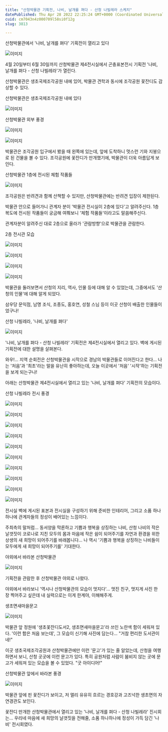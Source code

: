 ```yaml
---
title: "산청박물관 기획전, 나비, 날개를 펴다 - 산청 나빌레라 스케치"
datePublished: Thu Apr 28 2022 22:25:24 GMT+0000 (Coordinated Universal Time)
cuid: cm7043n4z000709l58si0f12g
slug: 3813

---
```



산청박물관에서 '나비, 날개를 펴다' 기획전이 열리고 있다

![이미지](https://cdn.hashnode.com/res/hashnode/image/upload/v1739255929989/306e5abe-c831-448b-a051-8db964465fcf.jpeg)

4월 20일부터 6월 30일까지 산청박물관 제4전시실에서 곤충표본전시 기획전 '나비, 날개를 펴다 - 산청 나빌레라'가 열린다.

산청박물관은 생초국제조각공원 내에 있어, 박물관 견학과 동시에 조각공원 꽃잔디도 감상할 수 있다.

산청박물관은 생초국제조각공원 내에 있다

![이미지](https://cdn.hashnode.com/res/hashnode/image/upload/v1739255932058/3d1a4671-0561-4935-a5ef-a596692326da.jpeg)

산청박물관 외부 풍경

![이미지](https://cdn.hashnode.com/res/hashnode/image/upload/v1739255934264/6347371c-ffeb-441f-bd7a-5e8870df29df.jpeg)

![이미지](https://cdn.hashnode.com/res/hashnode/image/upload/v1739255936322/4682e5bc-f739-4c15-abb4-a4820b30725e.jpeg)

박물관은 조각공원 입구에서 봤을 때 왼쪽에 있는데, 앞에 도착하니 멋스런 기와 지붕으로 된 건물을 볼 수 있다. 조각공원에 꽃잔디가 만개했기에, 박물관이 더욱 아름답게 보인다.

산청박물관 1층에 전시된 체험 작품들

![이미지](https://cdn.hashnode.com/res/hashnode/image/upload/v1739255938289/edaf498d-e7a0-4a71-a5d0-a82f7769449b.jpeg)

조각공원은 반려견과 함께 산책할 수 있지만, 산청박물관에는 반려견 입장이 제한된다.

박물관 안으로 들어가니 관계자 분이 '박물관 전시실이 2층에 있다'고 알려주신다. 1층 복도에 전시된 작품들이 궁금해 여쭤보니 '체험 작품들'이라고도 말씀해주신다.

관계자분이 알려주신 대로 2층으로 올라가 '관람방향'으로 박물관을 관람한다.

2층 전시관 모습

![이미지](https://cdn.hashnode.com/res/hashnode/image/upload/v1739255940173/e0be854b-c7de-4388-90dc-7f4d9352703b.jpeg)

![이미지](https://cdn.hashnode.com/res/hashnode/image/upload/v1739255941678/5e374745-f98f-40af-a298-c1edce08ff97.jpeg)

![이미지](https://cdn.hashnode.com/res/hashnode/image/upload/v1739255943541/363e59c1-4848-4b98-ba5c-5b6369cbc610.jpeg)

![이미지](https://cdn.hashnode.com/res/hashnode/image/upload/v1739255945570/44da10e9-35d8-48f0-8a17-d67085cbdd75.jpeg)

박물관을 둘러보면서 산청의 지리, 역사, 인물 등에 대해 알 수 있었는데, 그중에서도 '산청의 인물'에 대해 알게 되었다.

삼우당 문익점, 남명 조식, 조종도, 홍호연, 성철 스님 등이 이곳 산청이 배출한 인물들이었구나!

산청 나빌레라, '나비, 날개를 펴다'

![이미지](https://cdn.hashnode.com/res/hashnode/image/upload/v1739255947466/a25b0358-2e4e-4788-884c-54202265dc61.jpeg)

'나비, 날개를 펴다 - 산청 나빌레라' 기획전은 제4전시실에서 열리고 있다. 벽에 게시된 기획전에 대한 설명을 살펴본다.

와우!... 지역 순회전은 산청박물관을 시작으로 경남의 박물관들로 이어진다고 한다... 나는 '처음'과 '최초'라는 말을 유난히 좋아하는데, 오늘 이곳에서 '처음' '시작'하는 기획전을 보게 되는구나!

아래는 산청박물관 제4전시실에서 열리고 있는 '나비, 날개를 펴다' 기획전의 모습이다.

산청 나빌레라 전시 풍경

![이미지](https://cdn.hashnode.com/res/hashnode/image/upload/v1739255949612/a4d9f1d6-8c39-409e-8e1d-dc876a033376.jpeg)

![이미지](https://cdn.hashnode.com/res/hashnode/image/upload/v1739255951574/d972031d-a98c-4665-ba4c-71217133e9c8.jpeg)

![이미지](https://cdn.hashnode.com/res/hashnode/image/upload/v1739255953644/8eab328f-bb2a-4430-971c-a52c305ce998.jpeg)

![이미지](https://cdn.hashnode.com/res/hashnode/image/upload/v1739255955525/d34a98de-9f39-4eb5-b4c9-0bc7d14f9836.jpeg)

![이미지](https://cdn.hashnode.com/res/hashnode/image/upload/v1739255957417/40962f91-60ac-49d6-abd6-3355aa7bfb8d.jpeg)

![이미지](https://cdn.hashnode.com/res/hashnode/image/upload/v1739255959505/7d6c990c-d542-4ffc-83d0-d1c796c8eb37.jpeg)

![이미지](https://cdn.hashnode.com/res/hashnode/image/upload/v1739255961290/f7892371-4e95-4459-8902-e4fe37a10ef8.jpeg)

![이미지](https://cdn.hashnode.com/res/hashnode/image/upload/v1739255963124/789381b1-a95e-4113-909e-04f0d8d58267.jpeg)

![이미지](https://cdn.hashnode.com/res/hashnode/image/upload/v1739255965401/60b3e861-fe3d-4809-ae61-0d5b76b98a39.jpeg)

![이미지](https://cdn.hashnode.com/res/hashnode/image/upload/v1739255966917/c714854f-4c30-4bd5-a518-9c019e4dc7a3.jpeg)

전시실 벽에 게시된 표본과 전시실을 구성하기 위해 준비한 인테리어, 그리고 소품 하나하나에 관계자들의 정성이 배어있는 느낌이다.

주최측의 말처럼... 동서양을 막론하고 기쁨과 행복을 상징하는 나비, 산청 나비의 작은 날갯짓이 코로나로 지친 모두의 몸과 마음에 작은 쉼이 되어주기를 자연과 환경을 위한 상생의 새 희망이 되어주기를 바래봅니다... 나 역시 '기쁨과 행복을 상징하는 나비들이 모두에게 새 희망이 되어주기를' 기대한다.

야외에서 바라본 산청박물관

![이미지](https://cdn.hashnode.com/res/hashnode/image/upload/v1739255968740/64abca8d-8562-4a54-b770-8e603988447a.jpeg)

기획전을 관람한 후 산청박물관 야외로 나왔다.

야외에서 바라보니 '역시나 산청박물관의 모습이 멋지다'... 멋진 친구, 멋지게 사진 한 장 찍어주고 싶은데 내 실력으로는 이게 한계야, 이해해주게.

생초면새마을문고

![이미지](https://cdn.hashnode.com/res/hashnode/image/upload/v1739255970958/f9537471-8f82-445b-bf3f-5fbcfcd810c7.jpeg)

박물관 앞 정원에 '생초꽃잔디도서2, 생초면새마을문고'라 쓰인 노란색 함이 세워져 있다. '이런 함은 처음 보는데', 그 모습이 신기해 사진에 담는다... "거참 편리한 도서관이네!"

이곳 생초국제조각공원과 산청박물관에만 이런 '문고'가 있는 줄 알았는데, 산청을 여행하면서 보니, 산청 곳곳에 이런 문고가 있다. 특히 공원처럼 사람이 붐비지 않는 곳에 문고가 세워져 있는 모습을 볼 수 있었다. "굿 아이디어!"

산청박물관 앞에서 바라본 풍경

![이미지](https://cdn.hashnode.com/res/hashnode/image/upload/v1739255973457/ebe9a28d-b82f-46ef-8fa7-6155660bfb85.jpeg)

박물관 앞에 핀 꽃잔디가 보이고, 저 멀리 유유히 흐르는 경호강과 고즈넉한 생초면의 자연경관도 보인다.

꽃잔디 만개한 산청박물관에서 열리고 있는 '나비, 날개를 펴다 - 산청 나빌레라' 진시회는... 우리네 마음에 새 희망의 날갯짓을 전해줄, 소품 하나하나에 정성이 가득 담긴 '나비' 전시회였다.